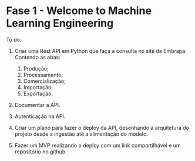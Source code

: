 # Fase 1 - Welcome to Machine Learning Engineering
To do:

1. Criar uma Rest API em Python que faça a consulta no site da Embrapa. Contendo as abas:
    1. Produção;
    2. Processamento;
    3. Comercialização;
    4. Importação;
    5. Exportação.

2. Documentar a API.

3. Autenticação na API.

4. Criar um plano para fazer o deploy da API, desenhando a arquitetura do projeto desde a ingestão até a alimentação do modelo.

5. Fazer um MVP realizando o deploy com um link compartilhável e um repositório no github.